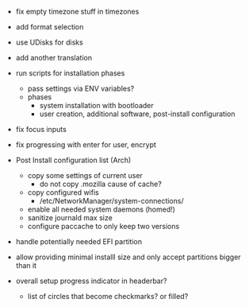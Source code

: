 
* fix empty timezone stuff in timezones

* add format selection

* use UDisks for disks

* add another translation

* run scripts for installation phases
    * pass settings via ENV variables?
    * phases
        * system installation with bootloader
        * user creation, additional software, post-install configuration

* fix focus inputs

* fix progressing with enter for user, encrypt

* Post Install configuration list (Arch)
    * copy some settings of current user
        * do not copy .mozilla cause of cache?
    * copy configured wifis
        * /etc/NetworkManager/system-connections/
    * enable all needed system daemons (homed!)
    * sanitize journald max size
    * configure paccache to only keep two versions

* handle potentially needed EFI partition

* allow providing minimal installl size and only accept partitions bigger than it

* overall setup progress indicator in headerbar?
    * list of circles that become checkmarks? or filled?